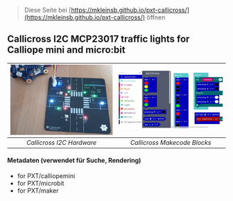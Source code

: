 
> Diese Seite bei [https://mkleinsb.github.io/pxt-callicross/](https://mkleinsb.github.io/pxt-callicross/) öffnen

## Callicross I2C MCP23017 traffic lights for Calliope mini and micro:bit

| ![Callicross](https://github.com/MKleinSB/pxt-callicross/blob/master/callicross1.jpg "CalliCross & Calliope") | ![Blocks](https://github.com/MKleinSB/pxt-callicross/blob/master/callicross2.jpg "Blocks") |
| :----------------------------------------------------------------------------------------------: | :----------------------------------------------------------------------------------------------------: |
|                                            _Callicross I2C Hardware_                                            |                                   _Callicross Makecode Blocks_                                   |


#### Metadaten  (verwendet für Suche, Rendering)

* for PXT/calliopemini
* for PXT/microbit
* for PXT/maker
<script src="https://makecode.com/gh-pages-embed.js"></script><script>makeCodeRender("{{ site.makecode.home_url }}", "{{ site.github.owner_name }}/{{ site.github.repository_name }}");</script>
